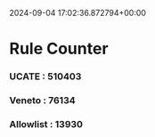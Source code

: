 2024-09-04 17:02:36.872794+00:00
# Rule Counter 
 ### UCATE : 510403

 ### Veneto : 76134

 ### Allowlist : 13930